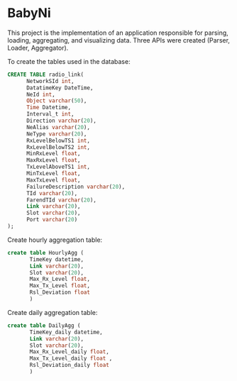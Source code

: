 # BabyNi

This project is the implementation of an application responsible for parsing, loading, aggregating, and visualizing data. 
Three APIs were created (Parser, Loader, Aggregator). 


To create the tables used in the database:
```sql
CREATE TABLE radio_link(   
      NetworkSId int,  
      DatatimeKey DateTime,  
      NeId int,  
      Object varchar(50),  
      Time Datetime,  
      Interval_t int,  
      Direction varchar(20),  
      NeAlias varchar(20),  
      NeType varchar(20),  
      RxLevelBelowTS1 int, 
      RxLevelBelowTS2 int, 
      MinRxLevel float, 
      MaxRxLevel float, 
      TxLevelAboveTS1 int, 
      MinTxLevel float, 
      MaxTxLevel float, 
      FailureDescription varchar(20), 
      TId varchar(20), 
      FarendTId varchar(20),
      Link varchar(20),
      Slot varchar(20), 
      Port varchar(20) 
);

```
Create hourly aggregation table:

```sql
create table HourlyAgg (   
       TimeKey datetime,   
       Link varchar(20),   
       Slot varchar(20),   
       Max_Rx_Level float,  
       Max_Tx_Level float,   
       Rsl_Deviation float 
       )
```
Create daily aggregation table:
```sql
create table DailyAgg (  
       TimeKey_daily datetime,   
       Link varchar(20),   
       Slot varchar(20),   
       Max_Rx_Level_daily float,  
       Max_Tx_Level_daily float , 
       Rsl_Deviation_daily float 
       )
```
